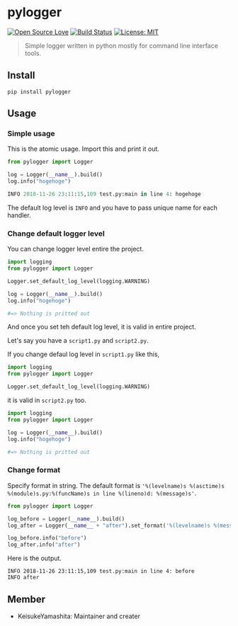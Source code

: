 # pylogger

[![Open Source Love](https://badges.frapsoft.com/os/v1/open-source.svg?v=103)](https://github.com/ellerbrock/open-source-badges/)
[![Build Status](https://travis-ci.com/KeisukeYamashita/pylogger.svg?branch=master)](https://travis-ci.com/KeisukeYamashita/pylogger)
[![License: MIT](https://img.shields.io/badge/License-MIT-yellow.svg)](https://opensource.org/licenses/MIT)

> Simple logger written in python mostly for command line interface tools.  

## Install

```shell
pip install pylogger
```

## Usage
### Simple usage

This is the atomic usage. Import this and print it out.

```python
from pylogger import Logger

log = Logger(__name__).build()
log.info("hogehoge")

INFO 2018-11-26 23:11:15,109 test.py:main in line 4: hogehoge
```

The default log level is `INFO` and you have to pass unique name for each handler. 

### Change default logger level

You can change logger level entire the project.

```python
import logging
from pylogger import Logger

Logger.set_default_log_level(logging.WARNING)

log = Logger(__name__).build()
log.info("hogehoge")

#=> Nothing is pritted out
```

And once you set teh default log level, it is valid in entire project.


Let's say you have a `script1.py` and `script2.py`.

If you change defaul log level in `script1.py` like this,

```python
import logging
from pylogger import Logger

Logger.set_default_log_level(logging.WARNING)
```

it is valid in `script2.py` too.

```python
import logging
from pylogger import Logger

log = Logger(__name__).build()
log.info("hogehoge")

#=> Nothing is pritted out
```

### Change format

Specify format in string. The default format is `'%(levelname)s %(asctime)s %(module)s.py:%(funcName)s in line %(lineno)d: %(message)s'`.

```python
from pylogger import Logger

log_before = Logger(__name__).build()
log_after = Logger(__name__ + "after").set_format('%(levelname)s %(message)s').build()

log_before.info("before")
log_after.info("after")
```

Here is the output.

```shell
INFO 2018-11-26 23:11:15,109 test.py:main in line 4: before
INFO after
```

## Member

- KeisukeYamashita: Maintainer and creater